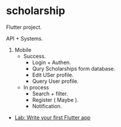 # scholarship

Flutter project.

API + Systems.
  1. Mobile
     * Success.
       * Login + Authen.
       * Qury Scholarships form database.
       * Edit USer profile.
       * Query User profile.
     * In process
       * Search + filter.
       * Register ( Maybe ).
       * Notification.


- [Lab: Write your first Flutter app](https://docs.flutter.dev/get-started/codelab)


